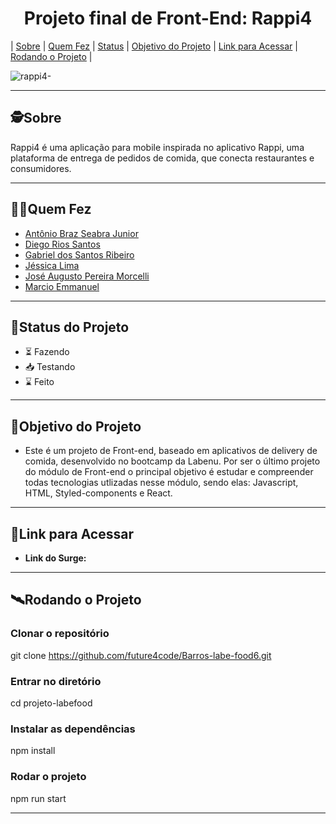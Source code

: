<h1 align="center">
     Projeto final de Front-End: Rappi4
</h1>

<!--ts-->
   | [Sobre](#sobre) | [Quem Fez](#quem-fez) | [Status](#status) | [Objetivo do Projeto](#objetivo-do-projeto) | [Link para Acessar](#link-para-acessar) | [Rodando o Projeto](#rodando-o-projeto) |
<!--te-->

![rappi4-](https://user-images.githubusercontent.com/102266417/193159218-15d9a6da-7b21-4c92-a253-6b632c1c5bd2.png)


---

##  🕵Sobre

Rappi4 é uma aplicação para mobile inspirada no aplicativo Rappi, uma plataforma de entrega de pedidos de comida, que conecta restaurantes e consumidores.

---

##  👩🏾Quem Fez 

- <a href=https://github.com/AntonioJuniorPanda>Antônio Braz Seabra Junior</a>
- <a href=https://github.com/DiegoRiosS-dev>Diego Rios Santos</a>
- <a href=https://github.com/Gabcentro>Gabriel dos Santos Ribeiro</a>
- <a href=https://github.com/jessicalimaz>Jéssica Lima</a>
- <a href=https://github.com/josemorcelli>José Augusto Pereira Morcelli</a>
- <a href=https://github.com/M-Emmanuel-G>Marcio Emmanuel</a>

---

##  🧭Status do Projeto

 - ⏳ Fazendo
 - 📥 Testando 
 - ⌛ Feito

---

##  🎯Objetivo do Projeto

- Este é um projeto de Front-end, baseado em aplicativos de delivery de comida, desenvolvido no bootcamp da Labenu. Por ser o último projeto do módulo de Front-end o principal objetivo é estudar e compreender todas tecnologias utlizadas nesse módulo, sendo elas: Javascript, HTML, Styled-components e React.

---

## 🔗Link para Acessar

- **Link do Surge:**

---


## 🛰Rodando o Projeto


### Clonar o repositório
 git clone https://github.com/future4code/Barros-labe-food6.git

### Entrar no diretório
cd projeto-labefood

### Instalar as dependências
npm install

### Rodar o projeto
npm run start


---
